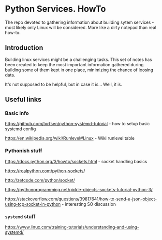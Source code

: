 # Python Services. HowTo
The repo devoted to gathering information about building sytem services - most likely only Linux will be considered.
More like a dirty notepad than real how-to.

## Introduction

Building linux services might be a challenging tasks. This set of notes has been created to keep the most important information gathered during building some of them kept in one place, minimizing the chance of loosing data.

It's not supposed to be helpful, but in case it is... Well, it is.

## Useful links

### Basic info
https://github.com/torfsen/python-systemd-tutorial - how to setup basic systemd config

https://en.wikipedia.org/wiki/Runlevel#Linux - Wiki runlevel table

### Pythonish stuff
https://docs.python.org/3/howto/sockets.html - socket handling basics

https://realpython.com/python-sockets/

http://zetcode.com/python/socket/

https://pythonprogramming.net/pickle-objects-sockets-tutorial-python-3/

https://stackoverflow.com/questions/39817641/how-to-send-a-json-object-using-tcp-socket-in-python - interesting SO discussion


### `systemd` stuff
https://www.linux.com/training-tutorials/understanding-and-using-systemd/

